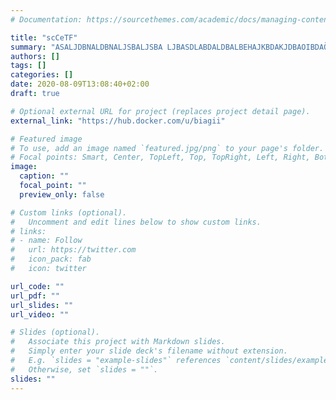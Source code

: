 ```yaml
---
# Documentation: https://sourcethemes.com/academic/docs/managing-content/

title: "scCeTF"
summary: "ASALJDBNALDBNALJSBALJSBA LJBASDLABDALDBALBEHAJKBDAKJDBAOIBDAÖFCIBANPIBDAPIDBAPIDBA"
authors: []
tags: []
categories: []
date: 2020-08-09T13:08:40+02:00
draft: true

# Optional external URL for project (replaces project detail page).
external_link: "https://hub.docker.com/u/biagii"

# Featured image
# To use, add an image named `featured.jpg/png` to your page's folder.
# Focal points: Smart, Center, TopLeft, Top, TopRight, Left, Right, BottomLeft, Bottom, BottomRight.
image:
  caption: ""
  focal_point: ""
  preview_only: false

# Custom links (optional).
#   Uncomment and edit lines below to show custom links.
# links:
# - name: Follow
#   url: https://twitter.com
#   icon_pack: fab
#   icon: twitter

url_code: ""
url_pdf: ""
url_slides: ""
url_video: ""

# Slides (optional).
#   Associate this project with Markdown slides.
#   Simply enter your slide deck's filename without extension.
#   E.g. `slides = "example-slides"` references `content/slides/example-slides.md`.
#   Otherwise, set `slides = ""`.
slides: ""
---
```

